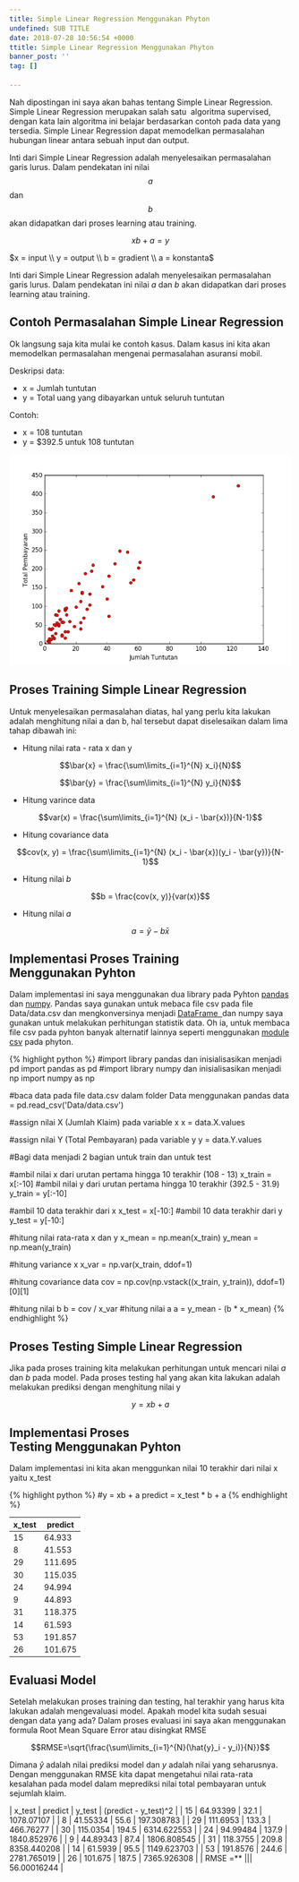 ```yaml
---
title: Simple Linear Regression Menggunakan Phyton
undefined: SUB TITLE
date: 2018-07-28 10:56:54 +0000
ttitle: Simple Linear Regression Menggunakan Phyton
banner_post: ''
tag: []

---
```

Nah dipostingan ini saya akan bahas tentang Simple Linear Regression. Simple Linear Regression merupakan salah satu  algoritma supervised, dengan kata lain algoritma ini belajar berdasarkan contoh pada data yang tersedia. Simple Linear Regression dapat memodelkan permasalahan hubungan linear antara sebuah input dan output.

Inti dari Simple Linear Regression adalah menyelesaikan permasalahan garis lurus. Dalam pendekatan ini nilai $$a$$ dan $$b$$ akan didapatkan dari proses learning atau training.

$$xb + a = y$$

$x = input \\ y = output \\ b = gradient \\ a = konstanta$

Inti dari Simple Linear Regression adalah menyelesaikan permasalahan garis lurus. Dalam pendekatan ini nilai $a$ dan $b$ akan didapatkan dari proses learning atau training.

## Contoh Permasalahan Simple Linear Regression

Ok langsung saja kita mulai ke contoh kasus. Dalam kasus ini kita akan memodelkan permasalahan mengenai permasalahan asuransi mobil.

Deskripsi data:

* x = Jumlah tuntutan
* y = Total uang yang dibayarkan untuk seluruh tuntutan

Contoh:

* x = 108 tuntutan
* y = $392.5 untuk 108 tuntutan

![Penyebaran data](/assets/DataRelation.png "Penyebaran data")

## Proses Training Simple Linear Regression

Untuk menyelesaikan permasalahan diatas, hal yang perlu kita lakukan adalah menghitung nilai a dan b, hal tersebut dapat diselesaikan dalam lima tahap dibawah ini:

* Hitung nilai rata - rata x dan y

$$\bar{x} = \frac{\sum\limits_{i=1}^{N} x_i}{N}$$

$$\bar{y} = \frac{\sum\limits_{i=1}^{N} y_i}{N}$$

* Hitung varince data

$$var(x) = \frac{\sum\limits_{i=1}^{N} (x_i - \bar{x})}{N-1}$$

* Hitung covariance data

$$cov(x, y) = \frac{\sum\limits_{i=1}^{N} (x_i - \bar{x})(y_i - \bar{y})}{N-1}$$

* Hitung nilai $b$

$$b = \frac{cov(x, y)}{var(x)}$$

* Hitung nilai $a$

$$a = \bar{y} - b \bar{x}$$

## Implementasi Proses Training Menggunakan Pyhton

Dalam implementasi ini saya menggunakan dua library pada Pyhton [pandas ](http://pandas.pydata.org/pandas-docs/stable/index.html)dan [numpy](http://www.numpy.org/). Pandas saya gunakan untuk mebaca file csv pada file Data/data.csv dan mengkonversinya menjadi [DataFrame  ](http://pandas.pydata.org/pandas-docs/stable/generated/pandas.DataFrame.html)dan numpy saya gunakan untuk melakukan perhitungan statistik data. Oh ia, untuk membaca file csv pada pyhton banyak alternatif lainnya seperti menggunakan [module csv](https://docs.python.org/2/library/csv.html) pada phyton.

{% highlight python %}
#import library pandas dan inisialisasikan menjadi pd
import pandas as pd
#import library numpy dan inisialisasikan menjadi np
import numpy as np

#baca data pada file data.csv dalam folder Data menggunakan pandas
data = pd.read_csv('Data/data.csv')

#assign nilai X (Jumlah Klaim) pada variable x
x = data.X.values

#assign nilai Y (Total Pembayaran) pada variable y
y = data.Y.values

#Bagi data menjadi 2 bagian untuk train dan untuk test

#ambil nilai x dari urutan pertama hingga 10 terakhir (108 - 13)
x_train = x[:-10]
#ambil nilai y dari urutan pertama hingga 10 terakhir (392.5 - 31.9)
y_train = y[:-10]


#ambil 10 data terakhir dari x
x_test = x[-10:]
#ambil 10 data terakhir dari y
y_test = y[-10:]

#hitung nilai rata-rata x dan y
x_mean = np.mean(x_train)
y_mean = np.mean(y_train)


#hitung variance x
x_var = np.var(x_train, ddof=1)

#hitung covariance data
cov = np.cov(np.vstack((x_train, y_train)), ddof=1)[0][1]

#hitung nilai b
b = cov / x_var
#hitung nilai a
a = y_mean - (b * x_mean)
{% endhighlight %}

## Proses Testing Simple Linear Regression
Jika pada proses training kita melakukan perhitungan untuk mencari nilai $a$ dan $b$ pada model. Pada proses testing hal yang akan kita lakukan adalah melakukan prediksi dengan menghitung nilai y

$$y  = xb + a$$

## Implementasi Proses Testing Menggunakan Pyhton
Dalam implementasi ini kita akan menggunkan nilai 10 terakhir dari nilai x yaitu x_test

{% highlight python %}
#y = xb + a
predict = x_test * b + a
{% endhighlight %}

| x_test | predict |
|-------|--------|
| 15 | 64.933 |
| 8 | 41.553 |
| 29 | 111.695 |
| 30 | 115.035 |
| 24 | 94.994 |
| 9 | 44.893 |
| 31 | 118.375 |
| 14 | 61.593 |
| 53 | 191.857 |
| 26 | 101.675 |

## Evaluasi Model
Setelah melakukan proses training dan testing, hal terakhir yang harus kita lakukan adalah mengevaluasi model. Apakah model kita sudah sesuai dengan data yang ada? Dalam proses evaluasi ini saya akan menggunakan formula Root Mean Square Error atau disingkat RMSE

$$RMSE=\sqrt{\frac{\sum\limits_{i=1}^{N}(\hat{y}_i - y_i)}{N}}$$

Dimana $\hat{y}$ adalah nilai prediksi model dan $y$ adalah nilai yang seharusnya. Dengan menggunakan RMSE kita dapat mengetahui nilai rata-rata kesalahan pada model dalam meprediksi nilai total pembayaran untuk sejumlah klaim.

| x_test | predict | y_test | (predict - y_test)^2 |
| 15 | 64.93399 | 32.1 | 1078.07107 |
| 8 | 41.55334 | 55.6 | 197.308783 |
| 29 | 111.6953 | 133.3 | 466.76277 |
| 30 | 115.0354 | 194.5 | 6314.622553 |
| 24 | 94.99484 | 137.9 | 1840.852976 |
| 9 | 44.89343 | 87.4 | 1806.808545 |
| 31 | 118.3755 | 209.8 | 8358.440208 |
| 14 | 61.5939 | 95.5 | 1149.623703 |
| 53 | 191.8576 | 244.6 | 2781.765019 |
| 26 | 101.675 | 187.5 | 7365.926308 |
| RMSE =** ||| 56.00016244 |